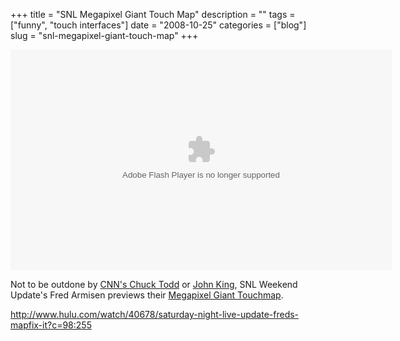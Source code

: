+++
title = "SNL Megapixel Giant Touch Map"
description = ""
tags = ["funny", "touch interfaces"]
date = "2008-10-25"
categories = ["blog"]
slug = "snl-megapixel-giant-touch-map"
+++



  <div class="video">
<object width="610" height="353"><param name="movie" value="http://www.hulu.com/embed/Fca-bXwgpqLsYlKxDXpdYg/90/255"></param><embed src="http://www.hulu.com/embed/Fca-bXwgpqLsYlKxDXpdYg/90/255" type="application/x-shockwave-flash"  width="610" height="353"></embed></object></div>
<p>Not to be outdone by <a href="msnbccom-microsoft-surface-videos.html">CNN's Chuck Todd</a> or <a href="http://www.nytimes.com/2008/04/22/arts/television/22king.html?_r=1&amp;ref=arts&amp;oref=slogin">John King</a>, SNL Weekend Update's Fred Armisen previews their <a href="http://www.hulu.com/watch/40678/saturday-night-live-update-freds-mapfix-it?c=90:255">Megapixel Giant Touchmap</a>. </p>
    
  <a href="http://www.hulu.com/watch/40678/saturday-night-live-update-freds-mapfix-it?c=98:255">http://www.hulu.com/watch/40678/saturday-night-live-update-freds-mapfix-it?c=98:255</a>
